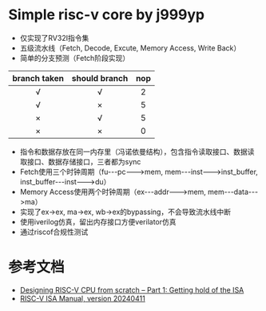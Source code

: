 # Simple risc-v core by j999yp
- 仅实现了RV32I指令集
- 五级流水线（Fetch, Decode, Excute, Memory Access, Write Back）
- 简单的分支预测（Fetch阶段实现）

|branch taken|should branch|nop|
|:-:|:-:|:-:|
|√|√|2|
|√|×|5|
|×|√|5|
|×|×|0|

- 指令和数据存放在同一内存里（冯诺依曼结构），包含指令读取接口、数据读取接口、数据存储接口，三者都为sync
- Fetch使用三个时钟周期（fu---pc--->mem, mem---inst--->inst_buffer, inst_buffer---inst--->du）
- Memory Access使用两个时钟周期（ex---addr--->mem, mem---data--->ma）
- 实现了ex->ex, ma->ex, wb->ex的bypassing，不会导致流水线中断
- 使用iverilog仿真，留出内存接口方便verilator仿真
- 通过riscof合规性测试

# 参考文档
- [Designing RISC-V CPU from scratch – Part 1: Getting hold of the ISA](https://chipmunklogic.com/digital-logic-design/designing-pequeno-risc-v-cpu-from-scratch-part-1-getting-hold-of-the-isa/)
- [RISC-V ISA Manual, version 20240411](https://github.com/riscv/riscv-isa-manual/releases/tag/20240411)

